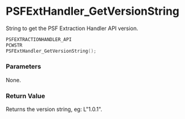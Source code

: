 # PSFExtHandler_GetVersionString
String to get the PSF Extraction Handler API version.
````c
PSFEXTRACTIONHANDLER_API
PCWSTR
PSFExtHandler_GetVersionString();
````
### Parameters
None.
### Return Value
Returns the version string, eg: L"1.0.1".
